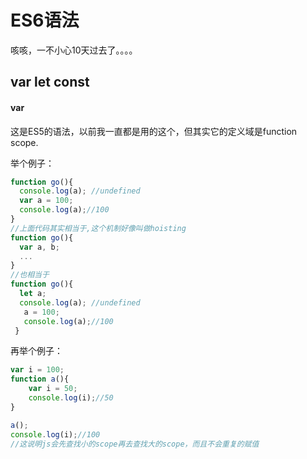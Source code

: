 # ES6语法

咳咳，一不小心10天过去了。。。。

## var let const

#### var

这是ES5的语法，以前我一直都是用的这个，但其实它的定义域是function scope.

举个例子：

```javascript
function go(){
  console.log(a); //undefined
  var a = 100;
  console.log(a);//100
}
//上面代码其实相当于,这个机制好像叫做hoisting
function go(){
  var a, b;
  ...
}
//也相当于
function go(){
  let a;
  console.log(a); //undefined
   a = 100;
   console.log(a);//100
 }
```

再举个例子：

```javascript
var i = 100;
function a(){
	var i = 50;
  	console.log(i);//50
}

a();
console.log(i);//100
//这说明js会先查找小的scope再去查找大的scope，而且不会重复的赋值
```


